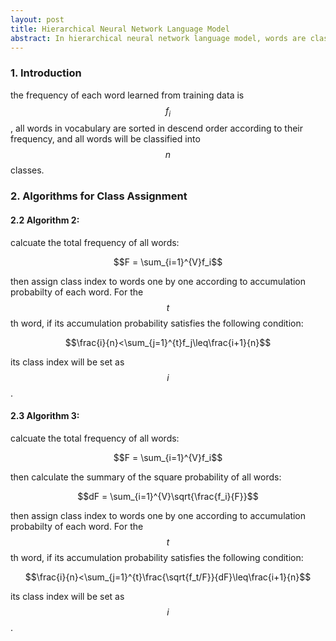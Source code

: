 ```yaml
---
layout: post
title: Hierarchical Neural Network Language Model
abstract: In hierarchical neural network language model, words are classified into several word classes according to their freqency. There are two output layers for words and classes respectively. The algorithms for assigning words with classes are also included.
---
```



### 1. Introduction

the frequency of each word learned from training data is $$f_i$$, all words in vocabulary are sorted in descend order according to their frequency, and all words will be classified into $$n$$ classes.


### 2. Algorithms for Class Assignment

#### 2.2 Algorithm 2:
calcuate the total frequency of all words:

$$F = \sum_{i=1}^{V}f_i$$

then assign class index to words one by one according to accumulation probabilty of each word. For the $$t$$th word, if its accumulation probability satisfies the following condition:

$$\frac{i}{n}<\sum_{j=1}^{t}f_j\leq\frac{i+1}{n}$$

its class index will be set as $$i$$.

#### 2.3 Algorithm 3:

calcuate the total frequency of all words:

$$F = \sum_{i=1}^{V}f_i$$

then calculate the summary of the square probability of all words:

$$dF = \sum_{i=1}^{V}\sqrt{\frac{f_i}{F}}$$

then assign class index to words one by one according to accumulation probabilty of each word. For the $$t$$th word, if its accumulation probability satisfies the following condition:

$$\frac{i}{n}<\sum_{j=1}^{t}\frac{\sqrt{f_t/F}}{dF}\leq\frac{i+1}{n}$$

its class index will be set as $$i$$.
